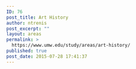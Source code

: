 ```yaml
---
ID: 76
post_title: Art History
author: ntrenis
post_excerpt: ""
layout: areas
permalink: >
  https://www.umw.edu/study/areas/art-history/
published: true
post_date: 2015-07-28 17:41:37
---
```


<!-- Types Custom Fields: -->

<!-- End Types Custom Fields -->
